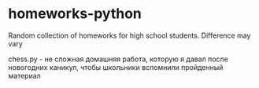 # homeworks-python
Random collection of homeworks for high school students. Difference may vary

chess.py - не сложная домашняя работа, которую я давал после новогодних каникул, чтобы школьники вспомнили пройденный материал
